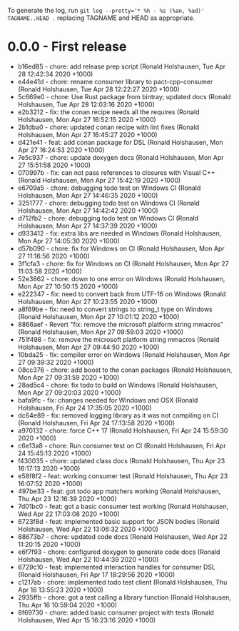 To generate the log, run `git log --pretty='* %h - %s (%an, %ad)' TAGNAME..HEAD .` replacing TAGNAME and HEAD as appropriate.

# 0.0.0 - First release

* b16ed85 - chore: add release prep script (Ronald Holshausen, Tue Apr 28 12:42:34 2020 +1000)
* e44e41d - chore: rename consumer library to pact-cpp-consumer (Ronald Holshausen, Tue Apr 28 12:22:27 2020 +1000)
* 5c669e0 - chore: Use Rust package from bintray; updated docs (Ronald Holshausen, Tue Apr 28 12:03:16 2020 +1000)
* e2b3212 - fix: the conan recipe needs all the requires (Ronald Holshausen, Mon Apr 27 16:52:15 2020 +1000)
* 2b1dba0 - chore: updated conan recipe with lint fixes (Ronald Holshausen, Mon Apr 27 16:45:27 2020 +1000)
* d421e41 - feat: add conan package for DSL (Ronald Holshausen, Mon Apr 27 16:24:53 2020 +1000)
* 7e5c937 - chore: update doxygen docs (Ronald Holshausen, Mon Apr 27 15:51:58 2020 +1000)
* 070997b - fix: can not pass references to closures with Visual C++ (Ronald Holshausen, Mon Apr 27 15:42:19 2020 +1000)
* e6709a5 - chore: debugging todo test on Windows CI (Ronald Holshausen, Mon Apr 27 14:46:35 2020 +1000)
* 3251777 - chore: debugging todo test on Windows CI (Ronald Holshausen, Mon Apr 27 14:42:42 2020 +1000)
* d712fb2 - chore: debugging todo test on Windows CI (Ronald Holshausen, Mon Apr 27 14:37:39 2020 +1000)
* d933412 - fix: extra libs are needed in Windows (Ronald Holshausen, Mon Apr 27 14:05:30 2020 +1000)
* d57b090 - chore: fix for Windows on CI (Ronald Holshausen, Mon Apr 27 11:16:56 2020 +1000)
* 3f1cfa3 - chore: fix for Windows on CI (Ronald Holshausen, Mon Apr 27 11:03:58 2020 +1000)
* 52e3862 - chore: down to one error on Windows (Ronald Holshausen, Mon Apr 27 10:50:15 2020 +1000)
* e222347 - fix: need to convert back from UTF-16 on Windows (Ronald Holshausen, Mon Apr 27 10:23:55 2020 +1000)
* a8f69be - fix: need to convert strings to string_t type on Windows (Ronald Holshausen, Mon Apr 27 10:01:12 2020 +1000)
* 8866aef - Revert "fix: remove the microsoft platform string mmacros" (Ronald Holshausen, Mon Apr 27 09:59:03 2020 +1000)
* 751f498 - fix: remove the microsoft platform string mmacros (Ronald Holshausen, Mon Apr 27 09:44:50 2020 +1000)
* 10bda25 - fix: compiler error on Windows (Ronald Holshausen, Mon Apr 27 09:39:32 2020 +1000)
* 08cc376 - chore: add boost to the conan packages (Ronald Holshausen, Mon Apr 27 09:31:59 2020 +1000)
* 28ad5c4 - chore: fix todo to build on Windows (Ronald Holshausen, Mon Apr 27 09:20:03 2020 +1000)
* bafa9fc - fix: changes needed for Windows and OSX (Ronald Holshausen, Fri Apr 24 17:35:05 2020 +1000)
* dc64e89 - fix: removed logging library as it was not compiling on CI (Ronald Holshausen, Fri Apr 24 17:13:58 2020 +1000)
* a970132 - chore: force C++ 17 (Ronald Holshausen, Fri Apr 24 15:59:30 2020 +1000)
* c6e13a8 - chore: Run consumer test on CI (Ronald Holshausen, Fri Apr 24 15:45:13 2020 +1000)
* f430035 - chore: updated class docs (Ronald Holshausen, Thu Apr 23 16:17:13 2020 +1000)
* e58f8f2 - feat: working consumer test (Ronald Holshausen, Thu Apr 23 16:07:52 2020 +1000)
* 497be33 - feat: got todo app matchers working (Ronald Holshausen, Thu Apr 23 12:16:39 2020 +1000)
* 7d01bc0 - feat: got a basic consumer test working (Ronald Holshausen, Wed Apr 22 17:03:08 2020 +1000)
* 6723f8d - feat: implemented basic support for JSON bodies (Ronald Holshausen, Wed Apr 22 13:06:32 2020 +1000)
* 88673b7 - chore: updated code docs (Ronald Holshausen, Wed Apr 22 11:20:15 2020 +1000)
* e6f7f93 - chore: configured doxygen to generate code docs (Ronald Holshausen, Wed Apr 22 10:44:39 2020 +1000)
* 6729c10 - feat: implemented interaction handles for consumer DSL (Ronald Holshausen, Fri Apr 17 18:29:56 2020 +1000)
* c1217ab - chore: implemented todo test client (Ronald Holshausen, Thu Apr 16 13:55:23 2020 +1000)
* 2935ffb - chore: got a test calling a library function (Ronald Holshausen, Thu Apr 16 10:59:04 2020 +1000)
* 8f69730 - chore: added basic consumer project with tests (Ronald Holshausen, Wed Apr 15 16:23:16 2020 +1000)
